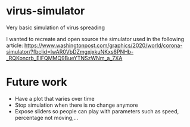 # virus-simulator
Very basic simulation of virus spreading

I wanted to recreate and open source the simulator used in the following article: 
https://www.washingtonpost.com/graphics/2020/world/corona-simulator/?fbclid=IwAR0VbDZmgxjxkuNKxs6PNHb-_RQKoncrb_EIFQMMQ9BueYTNSzWNm_a_7XA

# Future work
* Have a plot that varies over time
* Stop simulation when there is no change anymore
* Expose sliders so people can play with parameters such as speed, percentage not moving,...

